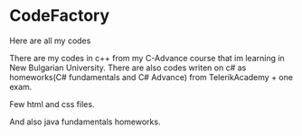 # CodeFactory
Here are all my codes

There are my  codes in  c++ from my C-Advance course that im learning in New Bulgarian University. There are also codes writen on c# as homeworks(C# fundamentals and C# Advance) from TelerikAcademy + one exam.

Few html and css files.

And also java fundamentals homeworks.
